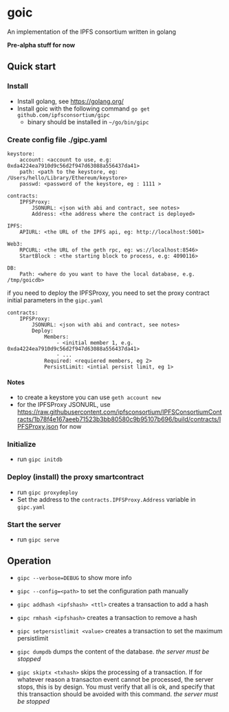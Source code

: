 # goic

An implementation of the IPFS consortium written in golang

**Pre-alpha stuff for now**

## Quick start

### Install 

- Install golang, see https://golang.org/
- Install goic with the following command `go get github.com/ipfsconsortium/gipc`
  - binary should be installed in `~/go/bin/gipc`

### Create config file ./gipc.yaml

```
keystore:
    account: <account to use, e.g: 0xda4224ea7910d9c56d2f947d63088a556437da41>
    path: <path to the keystore, eg: /Users/hello/Library/Ethereum/keystore>
    passwd: <password of the keystore, eg : 1111 >

contracts:
    IPFSProxy:
        JSONURL: <json with abi and contract, see notes> 
        Address: <the address where the contract is deployed>

IPFS:
    APIURL: <the URL of the IPFS api, eg: http://localhost:5001>

Web3:
    RPCURL: <the URL of the geth rpc, eg: ws://localhost:8546>
    StartBlock : <the starting block to process, e.g: 4090116>

DB:
    Path: <where do you want to have the local database, e.g. /tmp/goicdb>
```

if you need to deploy the IPFSProxy, you need to set the proxy contract initial parameters in the `gipc.yaml`

```
contracts:
    IPFSProxy:
        JSONURL: <json with abi and contract, see notes> 
        Deploy:
            Members:
                - <initial member 1, e.g. 0xda4224ea7910d9c56d2f947d63088a556437da41>
                - ...
            Required: <requiered members, eg 2>
            PersistLimit: <intial persist limit, eg 1>
```

#### Notes
- to create a keystore you can use `geth account new`
- for the IPFSProxy JSONURL, use https://raw.githubusercontent.com/ipfsconsortium/IPFSConsortiumContracts/1b78f4e167aeeb71523b3bb80580c9b95107b696/build/contracts/IPFSProxy.json for now

### Initialize

- run `gipc initdb`

### Deploy (install) the proxy smartcontract

- run `gipc proxydeploy`
- Set the address to the `contracts.IPFSProxy.Address` variable in `gipc.yaml`

### Start the server

- run `gipc serve`

## Operation

- `gipc --verbose=DEBUG` to show more info
- `gipc --config=<path>` to set the configuration path manually

- `gipc addhash <ipfshash> <ttl>` creates a transaction to add a hash
- `gipc rmhash <ipfshash>` creates a transaction to remove a hash
- `gipc setpersistlimit <value>` creates a transaction to set the maximum persistlimit

- `gipc dumpdb` dumps the content of the database. *the server must be stopped*
- `gipc skiptx <txhash>` skips the processing of a transaction. If for whatever reason a transacton event cannot be processed, the server stops, this is by design. You must verify that all is ok, and specify that this transaction should be avoided with this command. *the server must be stopped*






